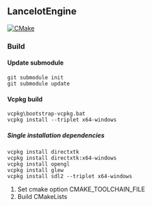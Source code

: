 ## LancelotEngine
[![CMake](https://github.com/xxderm/LancelotEngine/actions/workflows/cmake.yml/badge.svg)](https://github.com/xxderm/LancelotEngine/actions/workflows/cmake.yml)
### Build
#### Update submodule
```shell script
git submodule init
git submodule update
```
#### Vcpkg build
````shell script
vcpkg\bootstrap-vcpkg.bat
vcpkg install --triplet x64-windows
````
##### Single installation dependencies
```shell script
vcpkg install directxtk
vcpkg install directxtk:x64-windows
vcpkg install opengl
vcpkg install glew
vcpkg install sdl2 --triplet x64-windows
```
1) Set cmake option CMAKE_TOOLCHAIN_FILE
2) Build CMakeLists 
